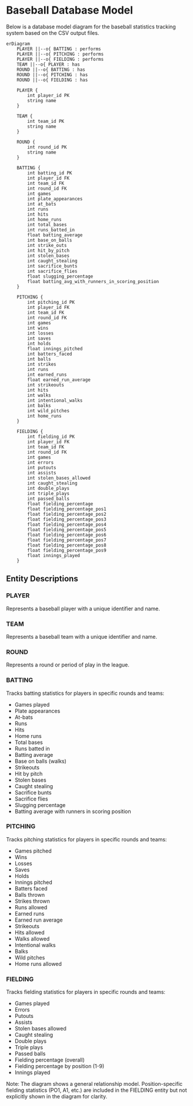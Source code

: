# Baseball Database Model

Below is a database model diagram for the baseball statistics tracking system based on the CSV output files.

```mermaid
erDiagram
    PLAYER ||--o{ BATTING : performs
    PLAYER ||--o{ PITCHING : performs
    PLAYER ||--o{ FIELDING : performs
    TEAM ||--o{ PLAYER : has
    ROUND ||--o{ BATTING : has
    ROUND ||--o{ PITCHING : has
    ROUND ||--o{ FIELDING : has

    PLAYER {
        int player_id PK
        string name
    }

    TEAM {
        int team_id PK
        string name
    }

    ROUND {
        int round_id PK
        string name
    }

    BATTING {
        int batting_id PK
        int player_id FK
        int team_id FK
        int round_id FK
        int games
        int plate_appearances
        int at_bats
        int runs
        int hits
        int home_runs
        int total_bases
        int runs_batted_in
        float batting_average
        int base_on_balls
        int strike_outs
        int hit_by_pitch
        int stolen_bases
        int caught_stealing
        int sacrifice_bunts
        int sacrifice_flies
        float slugging_percentage
        float batting_avg_with_runners_in_scoring_position
    }

    PITCHING {
        int pitching_id PK
        int player_id FK
        int team_id FK
        int round_id FK
        int games
        int wins
        int losses
        int saves
        int holds
        float innings_pitched
        int batters_faced
        int balls
        int strikes
        int runs
        int earned_runs
        float earned_run_average
        int strikeouts
        int hits
        int walks
        int intentional_walks
        int balks
        int wild_pitches
        int home_runs
    }

    FIELDING {
        int fielding_id PK
        int player_id FK
        int team_id FK
        int round_id FK
        int games
        int errors
        int putouts
        int assists
        int stolen_bases_allowed
        int caught_stealing
        int double_plays
        int triple_plays
        int passed_balls
        float fielding_percentage
        float fielding_percentage_pos1
        float fielding_percentage_pos2
        float fielding_percentage_pos3
        float fielding_percentage_pos4
        float fielding_percentage_pos5
        float fielding_percentage_pos6
        float fielding_percentage_pos7
        float fielding_percentage_pos8
        float fielding_percentage_pos9
        float innings_played
    }
```

## Entity Descriptions

### PLAYER
Represents a baseball player with a unique identifier and name.

### TEAM
Represents a baseball team with a unique identifier and name.

### ROUND
Represents a round or period of play in the league.

### BATTING
Tracks batting statistics for players in specific rounds and teams:
- Games played
- Plate appearances
- At-bats
- Runs
- Hits
- Home runs
- Total bases
- Runs batted in
- Batting average
- Base on balls (walks)
- Strikeouts
- Hit by pitch
- Stolen bases
- Caught stealing
- Sacrifice bunts
- Sacrifice flies
- Slugging percentage
- Batting average with runners in scoring position

### PITCHING
Tracks pitching statistics for players in specific rounds and teams:
- Games pitched
- Wins
- Losses
- Saves
- Holds
- Innings pitched
- Batters faced
- Balls thrown
- Strikes thrown
- Runs allowed
- Earned runs
- Earned run average
- Strikeouts
- Hits allowed
- Walks allowed
- Intentional walks
- Balks
- Wild pitches
- Home runs allowed

### FIELDING
Tracks fielding statistics for players in specific rounds and teams:
- Games played
- Errors
- Putouts
- Assists
- Stolen bases allowed
- Caught stealing
- Double plays
- Triple plays
- Passed balls
- Fielding percentage (overall)
- Fielding percentage by position (1-9)
- Innings played

Note: The diagram shows a general relationship model. Position-specific fielding statistics (PO1, A1, etc.) are included in the FIELDING entity but not explicitly shown in the diagram for clarity.